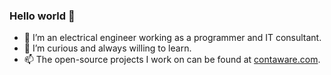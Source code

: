 ### Hello world 👋
- 🔭 I’m an electrical engineer working as a programmer and IT consultant.
- 🌱 I’m curious and always willing to learn.
- 📫 The open-source projects I work on can be found at [contaware.com](https://www.contaware.com/).
